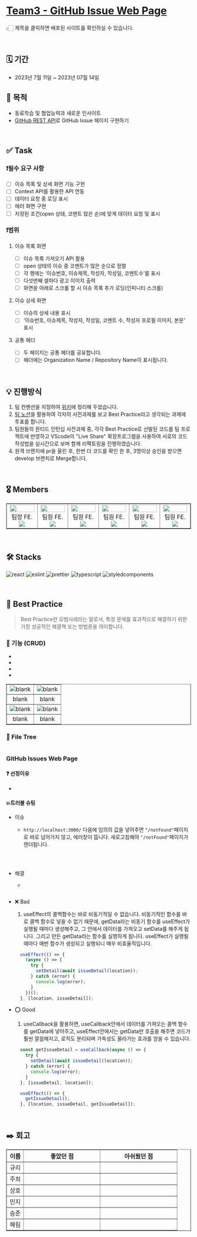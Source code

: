 # [Team3 - GitHub Issue Web Page]()

👆🏻 제목을 클릭하면 배포된 사이트를 확인하실 수 있습니다.

<br/>

## 🗓️ 기간

- 2023년 7월 11일 ~ 2023년 07월 14일

## 🧭 목적

- 동료학습 및 협업능력과 새로운 인사이트
- [GitHub REST API](https://docs.github.com/en/rest?apiVersion=2022-11-28)로 GitHub Issue 페이지 구현하기

<br/>

## ✅ Task

### ❗필수 요구 사항

- [ ] 이슈 목록 및 상세 화면 기능 구현
- [ ] Context API를 활용한 API 연동
- [ ] 데이터 요청 중 로딩 표시
- [ ] 에러 화면 구현
- [ ] 지정된 조건(open 상태, 코멘트 많은 순)에 맞게 데이터 요청 및 표시

### ❗범위

1. 이슈 목록 화면

   - [ ] 이슈 목록 가져오기 API 활용
   - [ ] open 상태의 이슈 중 코멘트가 많은 순으로 정렬
   - [ ] 각 행에는 ‘이슈번호, 이슈제목, 작성자, 작성일, 코멘트수’를 표시
   - [ ] 다섯번째 셀마다 광고 이미지 출력
   - [ ] 화면을 아래로 스크롤 할 시 이슈 목록 추가 로딩(인피니티 스크롤)

2. 이슈 상세 화면

   - [ ] 이슈의 상세 내용 표시
   - [ ] ‘이슈번호, 이슈제목, 작성자, 작성일, 코멘트 수, 작성자 프로필 이미지, 본문' 표시

3. 공통 헤더

   - [ ] 두 페이지는 공통 헤더를 공유합니다.
   - [ ] 헤더에는 Organization Name / Repository Name이 표시됩니다.

<br/>

## 💡 진행방식

1.  팀 컨벤션을 지정하여 [위키](https://github.com/wanted-pre-onboarding-11th-team3/pre-onboarding-11th-1-3/wiki/Team-convention#commit-convention)에 정리해 두었습니다.
2.  [팀 노션](https://www.notion.so/3-5ae5a568e91640bb960bee97a98327a7?pvs=4)을 활용하여 각자의 사전과제를 보고 Best Practice라고 생각되는 과제에 투표를 합니다.
3.  팀원들의 원티드 인턴십 사전과제 중, 각각 Best Practice로 선발된 코드를 팀 프로젝트에 반영하고 VScode의 "Live Share" 확장프로그램을 사용하여 서로의 코드 작성법을 실시간으로 보며 함께 리팩토링을 진행하였습니다.
4.  원격 브랜치에 pr을 올린 후, 한번 더 코드를 확인 한 후, 3명이상 승인을 받으면 develop 브랜치로 Merge합니다.

<br/>

## 🎖️ Members

<table border>
  <tbody>
    <tr>
      <td align="center" width="200px">
        <img width="100%" src="https://avatars.githubusercontent.com/u/64674174?v=4"  alt=""/>
        팀장 FE.<br/>
        <a href="https://github.com/hyerimhan">
          <img src="https://img.shields.io/badge/한혜림-000000?style=flat-round&logo=GitHub&logoColor=white"/>
        </a>
      </td>
      <td align="center" width="200px">
        <img width="100%" src="https://avatars.githubusercontent.com/u/111730140?v=4"  alt=""/><br />
        팀원 FE.<br/>
        <a href="https://github.com/ImGyuriKim">
          <img src="https://img.shields.io/badge/김규리-000000?style=flat-round&logo=GitHub&logoColor=white"/>
        </a>
      </td>
      <td align="center" width="200px">
        <img width="100%" src="https://avatars.githubusercontent.com/u/117807467?v=4"  alt=""/><br />
        팀원 FE.<br/>
        <a href="https://github.com/jh1109">
          <img src="https://img.shields.io/badge/노주희-000000?style=flat-round&logo=GitHub&logoColor=white"/>
        </a>
      </td>
      <td align="center" width="200px">
        <img width="100%" src="https://avatars.githubusercontent.com/u/94950829?v=4"  alt=""/>
        팀원 FE.<br/>
        <a href="https://github.com/NONONCRUST">
          <img src="https://img.shields.io/badge/신상호-000000?style=flat-round&logo=GitHub&logoColor=white"/>
        </a>
      </td>
      <td align="center" width="200px">
        <img width="100%" src="https://avatars.githubusercontent.com/u/44185091?v=4"  alt=""/>
        팀원 FE.<br/>
        <a href="https://github.com/marie-ming">
          <img src="https://img.shields.io/badge/정민지-000000?style=flat-round&logo=GitHub&logoColor=white"/>
        </a>
      </td>
      <td align="center" width="200px">
        <img width="100%" src="https://avatars.githubusercontent.com/u/92035406?v=4"  alt=""/>
        팀원 FE.<br/>
        <a href="https://github.com/hanseungjune">
          <img src="https://img.shields.io/badge/한승준-000000?style=flat-round&logo=GitHub&logoColor=white"/>
        </a>
      </td>
     </tr>
  </tbody>
</table>

<br/>

## 🛠️ Stacks

![react](https://user-images.githubusercontent.com/123078739/234895132-18ab503a-fcc7-486d-b89a-cb0cc1f7796b.svg) ![eslint](https://user-images.githubusercontent.com/123078739/234895191-c1198a7b-9e2e-499a-8e61-c3b87bf8e2c2.svg)
![prettier](https://img.shields.io/badge/prettier-F7B93E?style=for-the-badge&logo=prettier&logoColor=black) ![typescript](https://user-images.githubusercontent.com/123078739/234895162-42f905c6-765d-44d2-bcb1-b011286ef6b2.svg) ![styledcomponents](https://user-images.githubusercontent.com/123078739/234895185-7fd6c334-faca-4520-8551-2f20b32f085e.svg)

<br/>

## 👑 Best Practice

> Best Practice란 모범사례라는 말로서, 특정 문제를 효과적으로 해결하기 위한 가장 성공적인 해결책 또는 방법론을 의미합니다.

### 📍 기능 (CRUD)

-
-
-
-

<table border>
  <tr>
    <td><img src="" alt="blank"/></td>
    <td><img src="" alt="blank"/></td>
  </tr>
  <tr>
    <td align="center">blank</td>
    <td align="center">blank</td>
  </tr>
  <tr>
    <td><img src="" alt="blank"/></td>
    <td><img src="" alt="blank"/></td>
  </tr>
  <tr>
    <td align="center">blank</td>
    <td align="center">blank</td>
  </tr>
</table>

### 🌳 File Tree

```

```

### GitHub Issues Web Page

#### ❓ 선정이유

-

#### 💥트러블 슈팅

- 이슈

  - `http://localhost:3000/` 다음에 임의의 값을 넣어주면 `"/notFound"`페이지로 바로 넘어가지 않고, 에러창이 뜹니다. 새로고침해야 `"/notFound"`페이지가 렌더됩니다.

  ```Javascript

  ```

  <br/>

- 해결

  -

  ```Javascript

  ```

- ❌ Bad

  1.  useEffect의 콜백함수는 바로 비동기적일 수 없습니다. 비동기적인 함수를 바로 콜백 함수로 넣을 수 없기 때문에, getData라는 비동기 함수를 useEffect가 실행될 때마다 생성해주고, 그 안에서 데이터를 가져오고 setData를 해주게 됩니다. 그리고 만든 getData라는 함수를 실행하게 됩니다. useEffect가 실행될 때마다 매번 함수가 생성되고 실행되니 매우 비효율적입니다.

  ```Javascript
    useEffect(() => {
      (async () => {
        try {
          setDetail(await issueDetail(location));
        } catch (error) {
          console.log(error);
        }
      })();
    }, [location, issueDetail]);
  ```

- ⭕ Good

  1.  useCallback을 활용하면, useCallback안에서 데이터를 가져오는 콜백 함수를 getData에 넣어주고, useEffect안에서는 getData만 호출을 해주면 코드가 훨씬 깔끔해지고, 로직도 분리되며 가독성도 올라가는 효과를 얻을 수 있습니다.

  ```Javascript
    const getIssueDetail = useCallback(async () => {
      try {
        setDetail(await issueDetail(location));
      } catch (error) {
        console.log(error);
      }
    }, [issueDetail, location]);

    useEffect(() => {
      getIssueDetail();
    }, [location, issueDetail, getIssueDetail]);
  ```

<br/>

## ✒️ 회고

<table border>
  <thead>
    <tr>
      <th width="10%">이름</th>
      <th width="45%">좋았던 점</th>
      <th width="45%">아쉬웠던 점</th>
    </tr>
  </thead>
  <tbody>
    <tr>
      <td align="center">규리</td>
      <td>
      </td>
      <td>
      </td>
    </tr>
    <tr>
      <td align="center">주희</td>
      <td>
      </td>
      <td>
      </td>
    </tr>
    <tr>
      <td align="center">상호</td>
      <td>
      </td>
      <td>
      </td>
    </tr>
    <tr>
      <td align="center">민지</td>
      <td>
      </td>
      <td>
      </td>
    </tr>
    <tr>
      <td align="center">승준</td>
      <td>
      </td>
      <td>
      </td>
    </tr>
    <tr>
      <td align="center">혜림</td>
      <td>
      </td>
      <td>
      </td>
    </tr>
  </tbody>
</table>

